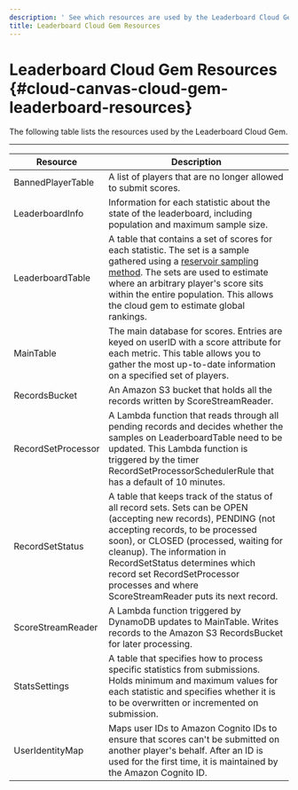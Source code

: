 ```yaml
---
description: ' See which resources are used by the Leaderboard Cloud Gem in Amazon Lumberyard. '
title: Leaderboard Cloud Gem Resources
---
```

# Leaderboard Cloud Gem Resources {#cloud-canvas-cloud-gem-leaderboard-resources}

The following table lists the resources used by the Leaderboard Cloud Gem\.


****

| Resource | Description |
| --- | --- |
| BannedPlayerTable | A list of players that are no longer allowed to submit scores\. |
| LeaderboardInfo | Information for each statistic about the state of the leaderboard, including population and maximum sample size\. |
| LeaderboardTable | A table that contains a set of scores for each statistic\. The set is a sample gathered using a [reservoir sampling method](https://en.wikipedia.org/wiki/Reservoir_sampling)\. The sets are used to estimate where an arbitrary player's score sits within the entire population\. This allows the cloud gem to estimate global rankings\. |
| MainTable | The main database for scores\. Entries are keyed on userID with a score attribute for each metric\. This table allows you to gather the most up\-to\-date information on a specified set of players\. |
| RecordsBucket | An Amazon S3 bucket that holds all the records written by ScoreStreamReader\. |
| RecordSetProcessor | A Lambda function that reads through all pending records and decides whether the samples on LeaderboardTable need to be updated\. This Lambda function is triggered by the timer RecordSetProcessorSchedulerRule that has a default of 10 minutes\. |
| RecordSetStatus | A table that keeps track of the status of all record sets\. Sets can be OPEN \(accepting new records\), PENDING \(not accepting records, to be processed soon\), or CLOSED \(processed, waiting for cleanup\)\. The information in RecordSetStatus determines which record set RecordSetProcessor processes and where ScoreStreamReader puts its next record\. |
| ScoreStreamReader | A Lambda function triggered by DynamoDB updates to MainTable\. Writes records to the Amazon S3 RecordsBucket for later processing\. |
| StatsSettings | A table that specifies how to process specific statistics from submissions\. Holds minimum and maximum values for each statistic and specifies whether it is to be overwritten or incremented on submission\. |
| UserIdentityMap | Maps user IDs to Amazon Cognito IDs to ensure that scores can't be submitted on another player's behalf\. After an ID is used for the first time, it is maintained by the Amazon Cognito ID\. |